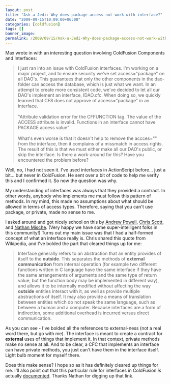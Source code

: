 ```yaml
---
layout: post
title: "Ask a Jedi: Why does package access not work with interface?"
date: "2009-09-15T10:09:00+06:00"
categories: [coldfusion]
tags: []
banner_image: 
permalink: /2009/09/15/Ask-a-Jedi-Why-does-package-access-not-work-with-interface
---
```


Max wrote in with an interesting question involving ColdFusion Components and Interfaces:

<blockquote>
I just ran into an issue with ColdFusion interfaces. I'm working on a major project, and to ensure security we've set  access="package" on all DAO's. This guarantees that only the other components in the dao-folder can access the database, which is just what we want. In an attempt to create more consistent code, we've decided to let all our DAO's implement an interface, IDAO.cfc. When doing so, we quickly learned that CF8 does not approve of  access="package" in an interface.
<br/><br/>
"Attribute validation error for the CFFUNCTION tag. The value of the ACCESS attribute is invalid. Functions in an interface cannot have PACKAGE access value"
<br/><br/>
What's even worse is that it doesn't help to remove the accces="" from the interface, then it complains of a missmatch in access rights. The result of this is that we must either make all our DAO's public, or skip the interface. Is there a work-around for this? Have you encountered the problem before?
</blockquote>

Well, no, I had not seen it. I've used interfaces in ActionScript before... just a bit... but never in ColdFusion. He sent over a bit of code to help me verify this and I confirmed it. So now the question was why.
<!--more-->
My understanding of interfaces was always that they provided a contract. In other words, anybody who implements me must follow this pattern of methods. In my mind, this made no assumptions about what should be allowed in terms of access types. Therefore, saying that you can't use package, or private, made no sense to me. 

I asked around and got nicely school on this by <a href="http://www.infoaccelerator.net/">Andrew Powell</a>, <a href="http://cdscott.blogspot.com/">Chris Scott</a>, and <a href="http://www.mischefamily.com/nathan/">Nathan Mische</a>. (Very happy we have some super-intelligent folks in this community!) Turns out my main issue was that I had a half-formed concept of what an interface really is. Chris shared this quote from Wikipedia, and I've bolded the part that cleared things up for me:

<blockquote>
Interface generally refers to an abstraction that an entity provides
of itself to the <b>outside</b>. This separates the methods of <b>external
communication</b> from internal operation (for example two different
functions written in C language have the same interface if they have
the same arrangements of arguments and the same type of return value,
but the function body may be implemented in different way), and allows
it to be internally modified without affecting the way <b>outside</b>
entities interact with it, as well as provide multiple abstractions of
itself. It may also provide a means of translation between entities
which do not speak the same language, such as between a human and a
computer. Because interfaces are a form of indirection, some
additional overhead is incurred versus direct communication.
</blockquote>

As you can see - I've bolded all the references to external-ness (not a real word there, but go with me). The interface is meant to create a contract for <b>external</b> uses of things that implement it. In that context, private methods make no sense at all. And to be clear, a CFC that implements an interface can have private methods, you just can't have them in the interface itself. Light bulb moment for myself there.

Does this make sense? I hope so as it has definitely cleared up things for me. I'll also point out that this particular rule for interfaces in ColdFusion <i>is</i> actually <a href="http://livedocs.adobe.com/coldfusion/8/htmldocs/Tags_i_09.html">documented</a>. Thanks Nathan for digging up that link.
